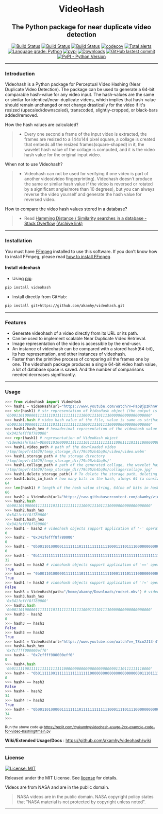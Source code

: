 <div align="center">

<h1> VideoHash </h1>

<h2> The Python package for near duplicate video detection </h2>

</div>

<p align="center">
<a href="https://github.com/akamhy/videohash/actions?query=workflow%3AUbuntu"><img alt="Build Status" src="https://github.com/akamhy/videohash/workflows/Ubuntu/badge.svg"></a>
<a href="https://github.com/akamhy/videohash/actions?query=workflow%3AWindows"><img alt="Build Status" src="https://github.com/akamhy/videohash/workflows/Windows/badge.svg"></a>
<a href="https://github.com/akamhy/videohash/actions?query=workflow%3AmacOS"><img alt="Build Status" src="https://github.com/akamhy/videohash/workflows/macOS/badge.svg"></a>
<a href="https://codecov.io/gh/akamhy/videohash"><img alt="codecov" src="https://codecov.io/gh/akamhy/videohash/branch/main/graph/badge.svg"></a>
<a href="https://lgtm.com/projects/g/akamhy/videohash/alerts/"><img alt="Total alerts" src="https://img.shields.io/lgtm/alerts/g/akamhy/videohash.svg?logo=lgtm&logoWidth=18"></a>
<a href="https://lgtm.com/projects/g/akamhy/videohash/context:python"><img alt="Language grade: Python" src="https://img.shields.io/lgtm/grade/python/g/akamhy/videohash.svg?logo=lgtm&logoWidth=18"></a>
<a href="https://pypi.org/project/videohash/"><img alt="pypi" src="https://img.shields.io/pypi/v/videohash.svg"></a>
<a href="https://pepy.tech/project/videohash?versions=1*&versions=2*"><img alt="Downloads" src="https://pepy.tech/badge/videohash/month"></a>
<a href="https://github.com/akamhy/videohash/commits/main"><img alt="GitHub lastest commit" src="https://img.shields.io/github/last-commit/akamhy/videohash?color=blue&style=flat-square"></a>
<a href="#"><img alt="PyPI - Python Version" src="https://img.shields.io/pypi/pyversions/videohash?style=flat-square"></a>
</p>

--------------------------------------------------------------------------

### Introduction

Videohash is a Python package for Perceptual Video Hashing (Near Duplicate Video Detection). The package can be used to generate a 64-bit comparable hash-value for any video input. The hash-values are the same or similar for identical/near-duplicate videos, which implies that hash-value should remain unchanged or not change drastically for the video if it's resized (upscaled/downscaled), transcoded, slightly-cropped, or black-bars added/removed.

How the hash values are calculated?
>  - Every one second a frame of the input video is extracted, the frames are resized to a 144x144 pixel square, a collage is created that embeds all the resized frames(square-shaped) in it, the wavelet hash value of the collage is computed, and it is the video hash value for the original input video.

When not to use Videohash?
>  - Videohash can not be used for verifying if one video is part of another video(video fingerprinting). Videohash doesn't produce the same or similar hash value if the video is reversed or rotated by a significant angle(more than 10 degrees), but you can always reverse the video yourself and generate the hash value for reversed video.

How to compare the video hash values stored in a database?
> - Read [Hamming Distance / Similarity searches in a database - Stack Overflow](https://stackoverflow.com/questions/9606492/hamming-distance-similarity-searches-in-a-database) [(Archive link)](https://web.archive.org/web/20211015120052/https://stackoverflow.com/questions/9606492/hamming-distance-similarity-searches-in-a-database)

--------------------------------------------------------------------------

### Installation
You must have [FFmpeg](https://ffmpeg.org/) installed to use this software. If you don't know how to install FFmpeg, please read
[how to install FFmpeg](https://github.com/akamhy/videohash/wiki/Install-FFmpeg,-but-how%3F).


#### Install videohash

  - Using [pip](https://en.wikipedia.org/wiki/Pip_(package_manager)):

```bash
pip install videohash
```

  - Install directly from GitHub:

```bash
pip install git+https://github.com/akamhy/videohash.git
```
--------------------------------------------------------------------------

### Features

  - Generate videohash of a video directly from its URL or its path.
  - Can be used to implement scalable Near Duplicate Video Retrieval.
  - Image representation of the video is accessible by the end-user.
  - An instance of videohash can be compared with a stored hash(64-bit), its hex representation, and other instances of videohash.
  - Faster than the primitive process of comparing all the frames one by one. The videohash package produces a single 64-bit video hash value, a lot of database space is saved. And the number of comparisons needed decreases significantly.

--------------------------------------------------------------------------

### Usage

```python
>>> from videohash import VideoHash
>>> hash1 = VideoHash(url="https://www.youtube.com/watch?v=PapBjpzRhnA", download_worst=False) # video : Artemis I Hot Fire Test
>>> str(hash1) # str representation of VideoHash object (the output is video's videohash value)
'0b0011010000011111111011111111111110001111011110000000000000000000'
>>> hash1.hash # video hash value of the file, value is same as str(hash1)
'0b0011010000011111111011111111111110001111011110000000000000000000'
>>> hash1.hash_hex # hexadecimal representation of the videohash value
'0x341fefff8f780000'
>>> repr(hash1) # representation of VideoHash object
'VideoHash(hash=0b0011010000011111111011111111111110001111011110000000000000000000, hash_hex=0x341fefff8f780000, collage_path=/tmp/tmpvfr41629/temp_storage_dir/79c95zh4bq0s/collage/collage.jpg, bits_in_hash=64)'
>>> hash1.video_path # path of the downloaded video
'/tmp/tmpvfr41629/temp_storage_dir/79c95zh4bq0s/video/video.webm'
>>> hash1.storage_path # the storage directory
'/tmp/tmpvfr41629/temp_storage_dir/79c95zh4bq0s/'
>>> hash1.collage_path # path of the generated collage, the wavelet hash of this special collage is videohash value of the input video
'/tmp/tmpvfr41629/temp_storage_dir/79c95zh4bq0s/collage/collage.jpg'
>>> hash1.delete_storage_path() # To delete the storage path, deleting it will also delete the collage, extracted frames, and the downloaded video.
>>> hash1.bits_in_hash # how many bits in the hash, always 64 (a constant)
64
>>> len(hash1) # length of the hash value string, 64(no of bits in hash) + 2(prefix '0b')
66
>>> hash2 = VideoHash(url="https://raw.githubusercontent.com/akamhy/videohash/main/assets/rocket.mkv") # video : Artemis I Hot Fire Test, yes same as hash1(downscaled)
>>> hash2.hash
'0b0011010000011111111011111111111110001111011110000000000000000000'
>>> hash2.hash_hex
'0x341fefff8f780000'
>>> hash1.hash_hex
'0x341fefff8f780000'
>>> hash1 - hash2 # videohash objects support application of '-' operator on them. The other value must be a string (prefixed with '0x' or '0b') or another VideoHash object
0
>>> hash2 - "0x341fefff8f780000"
0
>>> hash1 - "0b0011010000011111111011111111111110001111011110000000000000000000"
0
>>> hash1 - "0b1111111111111111111111111111111111111111111111111111111111111111"
32
>>> hash1 == hash2 # videohash objects support application of '==' operator on them. The other value must be a string (prefixed with '0x' or '0b') or another VideoHash object.
True
>>> hash1 == "0b0011010000011111111011111111111110001111011110000000000000000000"
True
>>> hash1 != hash2 # videohash objects support application of '!=' operator on them. The other value must be a string (prefixed with '0x' or '0b') or another VideoHash object.
False
>>> hash3 = VideoHash(path="/home/akamhy/Downloads/rocket.mkv") # video : Artemis I Hot Fire Test, yes same as hash2 (downloaded locally)
>>> hash3.hash_hex
'0x341fefff8f780000'
>>> hash3.hash
'0b0011010000011111111011111111111110001111011110000000000000000000'
>>> hash3 - hash2
0
>>> hash3 == hash1
False
>>> hash3 == hash2
True
>>> hash4 = VideoHash(url="https://www.youtube.com/watch?v=_T8cn2J13-4") #  video : How We Are Going to the Moon - 4K, a completely different video from the first 3 videos
>>> hash4.hash_hex
'0x7cffff000000eff0'
>>> hash4 - "0x7cffff000000eff0"
0
>>> hash4.hash
'0b0111110011111111111111110000000000000000000000001110111111110000'
>>> hash4 - "0b0111110011111111111111110000000000000000000000001110111111110000"
0
>>> hash4 == hash3
False
>>> hash4 - hash2
34
>>> hash4 != hash2
True
>>> hash4 - "0b0011010000011111111011111111111110001111011110000000000000000000"
34
>>>
```
<sub>Run the above code @ <https://replit.com/@akamhy/videohash-usage-2xx-example-code-for-video-hashing#main.py></sub>
  
**Wiki/Extended Usage/Docs** : <https://github.com/akamhy/videohash/wiki>

--------------------------------------------------------------------------
  
### License
[![License: MIT](https://img.shields.io/badge/License-MIT-green.svg)](https://github.com/akamhy/videohash/blob/master/LICENSE)

Released under the MIT License. See
[license](https://github.com/akamhy/videohash/blob/master/LICENSE) for details.

Videos are from NASA and are in the public domain.
> NASA videos are in the public domain. NASA copyright policy states that "NASA material is not protected by copyright unless noted".

------------------------------------------------------------------------------------
